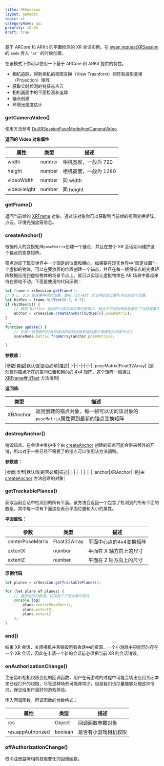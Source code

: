 ```yaml
---
title: XRSession
layout: gamedoc
topic: xr
categoryName: api
priority: 10-03
draft: true
---
```


基于 ARCore 和 ARKit 的平面检测的 XR 会话实例。在 [swan.requestXRSession](/game/api/xr/requestXRSession/) 的 `mode` 传入 `'ar'` 的时候创建。

在该模式下你可以使用一下基于 ARCore 和 ARKit 提供的特性。

+ 相机追踪，得到相机的视图变换（View Trasnform）矩阵和投影变换（Projection）矩阵
+ 获取实时检测的特征点点云
+ 相机画面中的平面检测和追踪
+ 锚点创建
+ 环境光强度估计

### getCameraVideo()

使用方法参考 [DuXRSessionFaceMode#getCameraVideo](/game/api/xr/DuXRSessionFaceMode/#getCameraVideo)

**返回的 Video 对象属性**

|属性|类型|描述|
|-|-|-|
|width|number|相机宽度，一般为 720|
|height|number|相机高度，一般为 1280|
|videoWidth|number|同 width|
|videoHeight|number|同 height|

### getFrame()

返回当前帧的 [XRFrame](/game/api/xr/XRFrame/) 对象。通过该对象你可以获取到当前帧的视图变换矩阵，点云，环境光强度等信息。

### createAnchor()

根据传入的变换矩阵`poseMatrix`创建一个锚点，并且在整个 XR 会话期间维护这个锚点的变换矩阵。

锚点对应了现实世界中一个固定的位置和朝向。如果要在现实世界中“固定放置”一个虚拟的物体，可以在要放置的位置创建一个锚点，并且在每一帧将锚点的变换矩阵数据应用到虚拟物体的场景节点上。就可以实现让虚拟物体在 AR 场景中看起来待在原地不动。下面是使用的代码示例：

```js
let frame = xrSession.getFrame();
// 0.5, 0.5 是屏幕中间的位置，使用 hitTest 方法得到该位置所对应的空间位置。
let hitRes = frame.hitTest(0.5, 0.5);
if (hitRes[0]) {
    // 根据 hitTest 返回的三维空间位置创建锚点，相当于将虚拟物体放置在了当前屏幕中间对应的现实世界中的位置
    anchor = xrSession.createAnchor(hitRes[0].poseMatrix);
}
...
function update() {
    // 在每一帧更新的时候将锚点的矩阵应用到被放置三维模型的场景节点上
    sceneNode.matrix.fromArray(anchor.poseMatrix);
    ...
}
```

**参数值：**

|参数|类型|默认值|是否必填|描述|
|-|-|-|-|-|-|
|poseMatrix|Float32Array| |是|创建时锚点所在的空间位置和朝向的 4x4 矩阵，这个矩阵一般通过 [XRFrame#hitTest](/game/api/xr/XRFrame/#hitTest) 方法得到|

**返回值:**

|类型|描述|
|-|-|
|XRAnchor|返回创建的锚点对象，每一帧可以访问该对象的`poseMatrix`属性得到最新的锚点变换矩阵|

### destroyAnchor()

销毁锚点。在会话中维护多个由 [createAnchor](/game/api/xr/XRSession/#createAnchor) 创建的锚点可能会带来额外的开销，所以对于一些已经不需要了的锚点可以使用该方法销毁。

**参数值：**

|参数|类型|默认值|是否必填|描述|
|-|-|-|-|-|-|
|anchor|XRAnchor| |是|由 [createAnchor](/game/api/xr/XRSession/#createAnchor) 方法创建的对象|

### getTrackablePlanes()

获取当前会话中检测到的所有平面。该方法会返回一个包含了检测到的所有平面的数组，其中每一项有下面这些表示平面位置和大小的属性。

**平面属性：**

|参数|类型|描述|
|-|-|-|
|centerPoseMatrix|Float32Array|平面中心点的4x4变换矩阵|
|extentX|number|平面在 X 轴方向上的尺寸|
|extentZ|number|平面在 Z 轴方向上的尺寸|

**示例代码**

```js
let planes = xrSession.getTrackablePlanes();

for (let plane of planes) {
    // 遍历返回的数组，访问每个平面对象的属性
    console.log(
        plane.centerPoseMatrix,
        plane.extentX,
        plane.extentZ
    );
}
```



### end()

结束 XR 会话，关闭相机并且销毁所有会话中的资源。一个小游戏中只能同时存在一个 XR 会话，因此在申请一个新的会话前必须把当前 XR 的会话销毁。


### onAuthorizationChange()

注册监听相机权限变化的回调函数，用户在玩游戏的过程中可能会切出应用关闭本来已经打开的权限，尽管这种场景可能非常少，但是我们也尽量能够处理这种情况，保证给用户最好的游戏体验。

传入回调函数，回调函数的参数格式：

|属性|类型|描述|
|-|-|-|
|res|Object|回调函数参数对象|
|res.appAuthorized|boolean|是否有小游戏相机权限|

### offAuthorizationChange()

取消注册监听相机权限变化的回调函数。